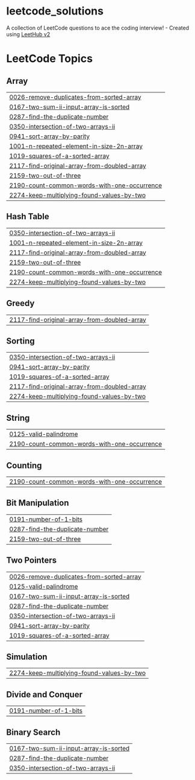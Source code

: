 # leetcode_solutions
A collection of LeetCode questions to ace the coding interview! - Created using [LeetHub v2](https://github.com/arunbhardwaj/LeetHub-2.0)

<!---LeetCode Topics Start-->
# LeetCode Topics
## Array
|  |
| ------- |
| [0026-remove-duplicates-from-sorted-array](https://github.com/thenmozhipalanisamy/leetcode_solutions/tree/master/0026-remove-duplicates-from-sorted-array) |
| [0167-two-sum-ii-input-array-is-sorted](https://github.com/thenmozhipalanisamy/leetcode_solutions/tree/master/0167-two-sum-ii-input-array-is-sorted) |
| [0287-find-the-duplicate-number](https://github.com/thenmozhipalanisamy/leetcode_solutions/tree/master/0287-find-the-duplicate-number) |
| [0350-intersection-of-two-arrays-ii](https://github.com/thenmozhipalanisamy/leetcode_solutions/tree/master/0350-intersection-of-two-arrays-ii) |
| [0941-sort-array-by-parity](https://github.com/thenmozhipalanisamy/leetcode_solutions/tree/master/0941-sort-array-by-parity) |
| [1001-n-repeated-element-in-size-2n-array](https://github.com/thenmozhipalanisamy/leetcode_solutions/tree/master/1001-n-repeated-element-in-size-2n-array) |
| [1019-squares-of-a-sorted-array](https://github.com/thenmozhipalanisamy/leetcode_solutions/tree/master/1019-squares-of-a-sorted-array) |
| [2117-find-original-array-from-doubled-array](https://github.com/thenmozhipalanisamy/leetcode_solutions/tree/master/2117-find-original-array-from-doubled-array) |
| [2159-two-out-of-three](https://github.com/thenmozhipalanisamy/leetcode_solutions/tree/master/2159-two-out-of-three) |
| [2190-count-common-words-with-one-occurrence](https://github.com/thenmozhipalanisamy/leetcode_solutions/tree/master/2190-count-common-words-with-one-occurrence) |
| [2274-keep-multiplying-found-values-by-two](https://github.com/thenmozhipalanisamy/leetcode_solutions/tree/master/2274-keep-multiplying-found-values-by-two) |
## Hash Table
|  |
| ------- |
| [0350-intersection-of-two-arrays-ii](https://github.com/thenmozhipalanisamy/leetcode_solutions/tree/master/0350-intersection-of-two-arrays-ii) |
| [1001-n-repeated-element-in-size-2n-array](https://github.com/thenmozhipalanisamy/leetcode_solutions/tree/master/1001-n-repeated-element-in-size-2n-array) |
| [2117-find-original-array-from-doubled-array](https://github.com/thenmozhipalanisamy/leetcode_solutions/tree/master/2117-find-original-array-from-doubled-array) |
| [2159-two-out-of-three](https://github.com/thenmozhipalanisamy/leetcode_solutions/tree/master/2159-two-out-of-three) |
| [2190-count-common-words-with-one-occurrence](https://github.com/thenmozhipalanisamy/leetcode_solutions/tree/master/2190-count-common-words-with-one-occurrence) |
| [2274-keep-multiplying-found-values-by-two](https://github.com/thenmozhipalanisamy/leetcode_solutions/tree/master/2274-keep-multiplying-found-values-by-two) |
## Greedy
|  |
| ------- |
| [2117-find-original-array-from-doubled-array](https://github.com/thenmozhipalanisamy/leetcode_solutions/tree/master/2117-find-original-array-from-doubled-array) |
## Sorting
|  |
| ------- |
| [0350-intersection-of-two-arrays-ii](https://github.com/thenmozhipalanisamy/leetcode_solutions/tree/master/0350-intersection-of-two-arrays-ii) |
| [0941-sort-array-by-parity](https://github.com/thenmozhipalanisamy/leetcode_solutions/tree/master/0941-sort-array-by-parity) |
| [1019-squares-of-a-sorted-array](https://github.com/thenmozhipalanisamy/leetcode_solutions/tree/master/1019-squares-of-a-sorted-array) |
| [2117-find-original-array-from-doubled-array](https://github.com/thenmozhipalanisamy/leetcode_solutions/tree/master/2117-find-original-array-from-doubled-array) |
| [2274-keep-multiplying-found-values-by-two](https://github.com/thenmozhipalanisamy/leetcode_solutions/tree/master/2274-keep-multiplying-found-values-by-two) |
## String
|  |
| ------- |
| [0125-valid-palindrome](https://github.com/thenmozhipalanisamy/leetcode_solutions/tree/master/0125-valid-palindrome) |
| [2190-count-common-words-with-one-occurrence](https://github.com/thenmozhipalanisamy/leetcode_solutions/tree/master/2190-count-common-words-with-one-occurrence) |
## Counting
|  |
| ------- |
| [2190-count-common-words-with-one-occurrence](https://github.com/thenmozhipalanisamy/leetcode_solutions/tree/master/2190-count-common-words-with-one-occurrence) |
## Bit Manipulation
|  |
| ------- |
| [0191-number-of-1-bits](https://github.com/thenmozhipalanisamy/leetcode_solutions/tree/master/0191-number-of-1-bits) |
| [0287-find-the-duplicate-number](https://github.com/thenmozhipalanisamy/leetcode_solutions/tree/master/0287-find-the-duplicate-number) |
| [2159-two-out-of-three](https://github.com/thenmozhipalanisamy/leetcode_solutions/tree/master/2159-two-out-of-three) |
## Two Pointers
|  |
| ------- |
| [0026-remove-duplicates-from-sorted-array](https://github.com/thenmozhipalanisamy/leetcode_solutions/tree/master/0026-remove-duplicates-from-sorted-array) |
| [0125-valid-palindrome](https://github.com/thenmozhipalanisamy/leetcode_solutions/tree/master/0125-valid-palindrome) |
| [0167-two-sum-ii-input-array-is-sorted](https://github.com/thenmozhipalanisamy/leetcode_solutions/tree/master/0167-two-sum-ii-input-array-is-sorted) |
| [0287-find-the-duplicate-number](https://github.com/thenmozhipalanisamy/leetcode_solutions/tree/master/0287-find-the-duplicate-number) |
| [0350-intersection-of-two-arrays-ii](https://github.com/thenmozhipalanisamy/leetcode_solutions/tree/master/0350-intersection-of-two-arrays-ii) |
| [0941-sort-array-by-parity](https://github.com/thenmozhipalanisamy/leetcode_solutions/tree/master/0941-sort-array-by-parity) |
| [1019-squares-of-a-sorted-array](https://github.com/thenmozhipalanisamy/leetcode_solutions/tree/master/1019-squares-of-a-sorted-array) |
## Simulation
|  |
| ------- |
| [2274-keep-multiplying-found-values-by-two](https://github.com/thenmozhipalanisamy/leetcode_solutions/tree/master/2274-keep-multiplying-found-values-by-two) |
## Divide and Conquer
|  |
| ------- |
| [0191-number-of-1-bits](https://github.com/thenmozhipalanisamy/leetcode_solutions/tree/master/0191-number-of-1-bits) |
## Binary Search
|  |
| ------- |
| [0167-two-sum-ii-input-array-is-sorted](https://github.com/thenmozhipalanisamy/leetcode_solutions/tree/master/0167-two-sum-ii-input-array-is-sorted) |
| [0287-find-the-duplicate-number](https://github.com/thenmozhipalanisamy/leetcode_solutions/tree/master/0287-find-the-duplicate-number) |
| [0350-intersection-of-two-arrays-ii](https://github.com/thenmozhipalanisamy/leetcode_solutions/tree/master/0350-intersection-of-two-arrays-ii) |
<!---LeetCode Topics End-->
